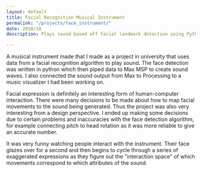 ```yaml
---
layout: default
title: Facial Recognition Musical Instrument
permalink: "/projects/face_instrument/"
date: 2018/10
description: Plays sound based off facial landmark detection using Python and MaxMSP.

---
```

A musical instrument made that I made as a project in university that uses data from a facial recognition algorithm to play sound. The face detection was written in python which then piped data to Max MSP to create sound waves. I also connected the sound output from Max to Processing to a music visualizer I had been working on.

Facial expression is definitely an interesting form of human-computer interaction. There were many decisions to be made about how to map facial movements to the sound being generated. Thus the project was also very interesting from a design perspective. I ended up making some decisions due to certain problems and inaccuracies with the face detection algorithm, for example connecting pitch to head rotation as it was more reliable to give an accurate number.

It was very funny watching people interact with the instrument. Their face glazes over for a second and then begins to cycle through a series of exaggerated expressions as they figure out the "interaction space" of which movements correspond to which attributes of the sound.

 